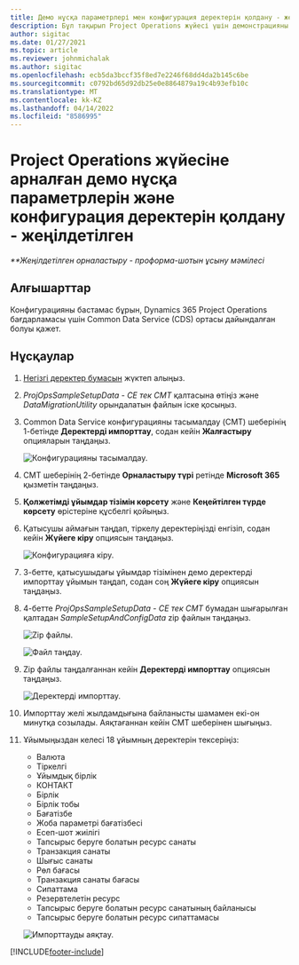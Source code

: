```yaml
---
title: Демо нұсқа параметрлері мен конфигурация деректерін қолдану - жеңілдетілген
description: Бұл тақырып Project Operations жүйесі үшін демонстрацияны және конфигурация деректерін қолдану туралы ақпарат береді.
author: sigitac
ms.date: 01/27/2021
ms.topic: article
ms.reviewer: johnmichalak
ms.author: sigitac
ms.openlocfilehash: ecb5da3bccf35f8ed7e2246f68dd4da2b145c6be
ms.sourcegitcommit: c0792bd65d92db25e0e8864879a19c4b93efb10c
ms.translationtype: MT
ms.contentlocale: kk-KZ
ms.lasthandoff: 04/14/2022
ms.locfileid: "8586995"
---
```

# <a name="apply-demo-setup-and-configuration-data-for-project-operations---lite"></a>Project Operations жүйесіне арналған демо нұсқа параметрлерін және конфигурация деректерін қолдану - жеңілдетілген 

_**Жеңілдетілген орналастыру - проформа-шотын ұсыну мәмілесі_



## <a name="prerequisites"></a>Алғышарттар

Конфигурацияны бастамас бұрын, Dynamics 365 Project Operations бағдарламасы үшін Common Data Service (CDS) ортасы дайындалған болуы қажет.


## <a name="instructions"></a>Нұсқаулар

1. [Негізгі деректер бумасын](https://download.microsoft.com/download/3/4/1/341bf279-a64f-4baa-af31-ce624859b518/ProjOpsSampleSetupData-%20CE%20only.zip) жүктеп алыңыз. 
2. *ProjOpsSampleSetupData - CE тек CMT* қалтасына өтіңіз және *DataMigrationUtility* орындалатын файлын іске қосыңыз.
3. Common Data Service конфигурацияны тасымалдау (CMT) шеберінің 1-бетінде **Деректерді импорттау**, содан кейін **Жалғастыру** опцияларын таңдаңыз.

    ![Конфигурацияны тасымалдау.](./media/1ConfigurationMigration.png)

4. CMT шеберінің 2-бетінде **Орналастыру түрі** ретінде **Microsoft 365** қызметін таңдаңыз.
5. **Қолжетімді ұйымдар тізімін көрсету** және **Кеңейтілген түрде көрсету** өрістеріне құсбелгі қойыңыз.
6. Қатысушы аймағын таңдап, тіркелу деректеріңізді енгізіп, содан кейін **Жүйеге кіру** опциясын таңдаңыз.

   ![Конфигурацияға кіру.](./media/2ConfigurationSignin.png)

7. 3-бетте, қатысушыдағы ұйымдар тізімінен демо деректерді импорттау ұйымын таңдап, содан соң **Жүйеге кіру** опциясын таңдаңыз.
8. 4-бетте *ProjOpsSampleSetupData - CE тек CMT* бумадан шығарылған қалтадан *SampleSetupAndConfigData* zip файлын таңдаңыз.

   ![Zip файлы.](./media/3ZipFile.png)

   ![Файл таңдау.](./media/4SelectAFile.png)

9. Zip файлы таңдалғаннан кейін **Деректерді импорттау** опциясын таңдаңыз.

   ![Деректерді импорттау.](./media/5ImportData.png)

10. Импорттау желі жылдамдығына байланысты шамамен екі-он минутқа созылады. Аяқтағаннан кейін CMT шеберінен шығыңыз. 
11. Ұйымыңыздан келесі 18 ұйымның деректерін тексеріңіз:

    -   Валюта
    -   Тіркелгі
    -   Ұйымдық бірлік
    -   КОНТАКТ 
    -   Бірлік
    -   Бірлік тобы
    -   Бағатізбе
    -   Жоба параметрі бағатізбесі 
    -   Есеп-шот жиілігі
    -   Тапсырыс беруге болатын ресурс санаты
    -   Транзакция санаты
    -   Шығыс санаты
    -   Рөл бағасы
    -   Транзакция санаты бағасы
    -   Сипаттама
    -   Резервтелетін ресурс
    -   Тапсырыс беруге болатын ресурс санатының байланысы
    -   Тапсырыс беруге болатын ресурс сипаттамасы

    ![Импорттауды аяқтау.](./media/6CompleteImport.png)


[!INCLUDE[footer-include](../includes/footer-banner.md)]

